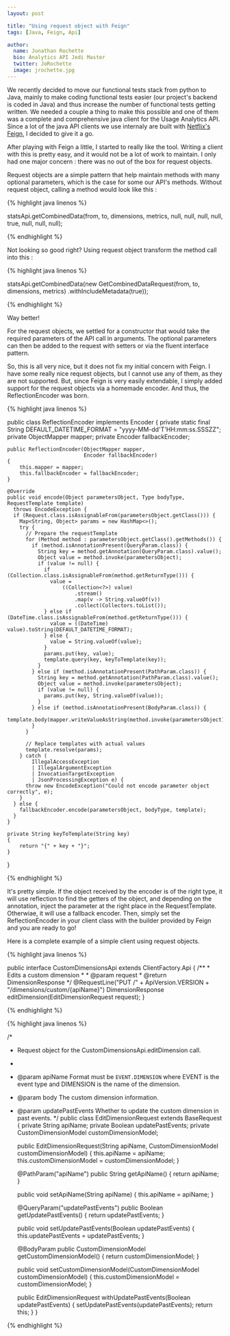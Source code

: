 ```yaml
---
layout: post

title: "Using request object with Feign"
tags: [Java, Feign, Api]

author:
  name: Jonathan Rochette
  bio: Analytics API Jedi Master
  twitter: JoRochette
  image: jrochette.jpg
---
```

We recently decided to move our functional tests stack from python to Java, mainly to make coding functional tests easier (our project's backend is coded in Java) and thus increase the number of functional tests getting written. We needed a couple a thing to make this possible and one of them was a complete and comprehensive java client for the Usage Analytics API. Since a lot of the java API clients we use internaly are built with [Netflix's Feign](https://github.com/OpenFeign/feign), I decided to give it a go.

<!-- more -->

After playing with Feign a little, I started to really like the tool. Writing a client with this is pretty easy, and it would not be a lot of work to maintain. I only had one major concern : there was no out of the box for request objects.

Request objects are a simple pattern that help maintain methods with many optional parameters, which is the case for some our API's methods. Without request object, calling a method would look like this :

{% highlight java linenos %}

statsApi.getCombinedData(from,
                         to,
                         dimensions,
                         metrics,
                         null,
                         null,
                         null,
                         null,
                         true,
                         null,
                         null,
                         null);
                         
{% endhighlight %}

Not looking so good right? Using request object transform the method call into this :

{% highlight java linenos %}

statsApi.getCombinedData(new GetCombinedDataRequest(from,
                                                    to,
                                                    dimensions,
                                                    metrics)
                         .withIncludeMetadata(true));
                         
{% endhighlight %}

Way better! 

For the request objects, we settled for a constructor that would take the required parameters of the API call in arguments. The optional parameters can then be added to the request with setters or via the fluent interface pattern.

So, this is all very nice, but it does not fix my initial concern with Feign. I have some really nice request objects, but I cannot use any of them, as they are not supported. But, since Feign is very easily extendable, I simply added support for the request objects via a homemade encoder. And thus, the ReflectionEncoder was born.

{% highlight java linenos %}

public class ReflectionEncoder implements Encoder
{
    private static final String DEFAULT_DATETIME_FORMAT = "yyyy-MM-dd'T'HH:mm:ss.SSSZZ";
    private ObjectMapper mapper;
    private Encoder fallbackEncoder;

    public ReflectionEncoder(ObjectMapper mapper,
                             Encoder fallbackEncoder)
    {
        this.mapper = mapper;
        this.fallbackEncoder = fallbackEncoder;
    }

    @Override
    public void encode(Object parametersObject, Type bodyType, RequestTemplate template)
      throws EncodeException {
      if (Request.class.isAssignableFrom(parametersObject.getClass())) {
        Map<String, Object> params = new HashMap<>();
        try {
          // Prepare the requestTemplate
          for (Method method : parametersObject.getClass().getMethods()) {
            if (method.isAnnotationPresent(QueryParam.class)) {
              String key = method.getAnnotation(QueryParam.class).value();
              Object value = method.invoke(parametersObject);
              if (value != null) {
                if (Collection.class.isAssignableFrom(method.getReturnType())) {
                  value =
                      ((Collection<?>) value)
                          .stream()
                          .map(v -> String.valueOf(v))
                          .collect(Collectors.toList());
                } else if (DateTime.class.isAssignableFrom(method.getReturnType())) {
                  value = ((DateTime) value).toString(DEFAULT_DATETIME_FORMAT);
                } else {
                  value = String.valueOf(value);
                }
                params.put(key, value);
                template.query(key, keyToTemplate(key));
              }
            } else if (method.isAnnotationPresent(PathParam.class)) {
              String key = method.getAnnotation(PathParam.class).value();
              Object value = method.invoke(parametersObject);
              if (value != null) {
                params.put(key, String.valueOf(value));
              }
            } else if (method.isAnnotationPresent(BodyParam.class)) {
              template.body(mapper.writeValueAsString(method.invoke(parametersObject)));
            }
          }

          // Replace templates with actual values
          template.resolve(params);
        } catch (
            IllegalAccessException
            | IllegalArgumentException
            | InvocationTargetException
            | JsonProcessingException e) {
          throw new EncodeException("Could not encode parameter object correctly", e);
        }
      } else {
        fallbackEncoder.encode(parametersObject, bodyType, template);
      }
    }

    private String keyToTemplate(String key)
    {
        return "{" + key + "}";
    }
}

{% endhighlight %}

It's pretty simple. If the object received by the encoder is of the right type, it will use reflection to find the getters of the object, and depending on the annotation, inject the parameter at the right place in the RequestTemplate. Otherwiae, it will use a fallback encoder. Then, simply set the ReflectionEncoder in your client class with the builder provided by Feign and you are ready to go!

Here is a complete example of a simple client using request objects.

{% highlight java linenos %}

public interface CustomDimensionsApi extends ClientFactory.Api
{
    /**
     * Edits a custom dimension
     *
     * @param request <EditDimensionRequest>
     * @return DimensionResponse
     */
    @RequestLine("PUT /" + ApiVersion.VERSION + "/dimensions/custom/{apiName}")
    DimensionResponse editDimension(EditDimensionRequest request);
}

{% endhighlight %}

{% highlight java linenos %}

/*
 * Request object for the CustomDimensionsApi.editDimension call.
 *
 * @param apiName Format must be `EVENT.DIMENSION` where EVENT is the event type and DIMENSION is the name of the dimension.
 * @param body The custom dimension information.
 * @param updatePastEvents Whether to update the custom dimension in past events.
 */
public class EditDimensionRequest extends BaseRequest
{
    private String apiName;
    private Boolean updatePastEvents;
    private CustomDimensionModel customDimensionModel;

    public EditDimensionRequest(String apiName,
                                CustomDimensionModel customDimensionModel)
    {
        this.apiName = apiName;
        this.customDimensionModel = customDimensionModel;
    }

    @PathParam("apiName")
    public String getApiName()
    {
        return apiName;
    }

    public void setApiName(String apiName)
    {
        this.apiName = apiName;
    }

    @QueryParam("updatePastEvents")
    public Boolean getUpdatePastEvents()
    {
        return updatePastEvents;
    }

    public void setUpdatePastEvents(Boolean updatePastEvents)
    {
        this.updatePastEvents = updatePastEvents;
    }

    @BodyParam
    public CustomDimensionModel getCustomDimensionModel()
    {
        return customDimensionModel;
    }

    public void setCustomDimensionModel(CustomDimensionModel customDimensionModel)
    {
        this.customDimensionModel = customDimensionModel;
    }

    public EditDimensionRequest withUpdatePastEvents(Boolean updatePastEvents)
    {
        setUpdatePastEvents(updatePastEvents);
        return this;
    }
}

{% endhighlight %}



